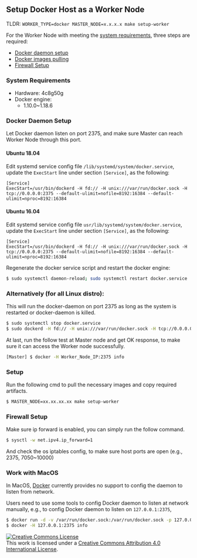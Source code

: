 ## Setup Docker Host as a Worker Node

TLDR: `WORKER_TYPE=docker MASTER_NODE=x.x.x.x make setup-worker`

For the Worker Node with meeting the [system requirements](#system-requirements), three steps are required:

* [Docker daemon setup](#docker-daemon-setup)
* [Docker images pulling](#docker-images-pulling)
* [Firewall Setup](#firewall-setup)

### System Requirements
* Hardware: 4c8g50g
* Docker engine:
    - 1.10.0~1.18.6

### Docker Daemon Setup

Let Docker daemon listen on port 2375, and make sure Master can reach Worker Node through this port.

#### Ubuntu 18.04
Edit systemd service config file `/lib/systemd/system/docker.service`, update the `ExecStart` line under section `[Service]`, as the following:

```
[Service]
ExecStart=/usr/bin/dockerd -H fd:// -H unix:///var/run/docker.sock -H tcp://0.0.0.0:2375 --default-ulimit=nofile=8192:16384 --default-ulimit=nproc=8192:16384
```

#### Ubuntu 16.04
Edit systemd service config file `usr/lib/systemd/system/docker.service`, update the `ExecStart` line under section `[Service]`, as the following:

```
[Service]
ExecStart=/usr/bin/dockerd -H fd:// -H unix:///var/run/docker.sock -H tcp://0.0.0.0:2375 --default-ulimit=nofile=8192:16384 --default-ulimit=nproc=8192:16384
```

Regenerate the docker service script and restart the docker engine:

```bash
$ sudo systemctl daemon-reload; sudo systemctl restart docker.service
```

### Alternatively (for all Linux distro):
This will run the docker-daemon on port 2375 as long as the system is restarted or docker-daemon is killed.

```bash
$ sudo systemctl stop docker.service
$ sudo dockerd -H fd:// -H unix:///var/run/docker.sock -H tcp://0.0.0.0:2375 --default-ulimit=nofile=8192:16384 --default-ulimit=nproc=8192:16384 -D &
```

At last, run the follow test at Master node and get OK response, to make sure it can access the Worker node successfully.

```bash
[Master] $ docker -H Worker_Node_IP:2375 info
```

### Setup
Run the following cmd to pull the necessary images and copy required artifacts.

```bash
$ MASTER_NODE=xx.xx.xx.xx make setup-worker
```

### Firewall Setup
Make sure ip forward is enabled, you can simply run the follow command.

```bash
$ sysctl -w net.ipv4.ip_forward=1
```
And check the os iptables config, to make sure host ports are open (e.g., 2375, 7050~10000)

### Work with MacOS

In MacOS, [Docker](https://docs.docker.com/docker-for-mac/networking/#known-limitations-use-cases-and-workarounds) currently provides no support to config the daemon to listen from network.

Users need to use some tools to config Docker daemon to listen at network manually, e.g., to config Docker daemon to listen on `127.0.0.1:2375`,

```bash
$ docker run -d -v /var/run/docker.sock:/var/run/docker.sock -p 127.0.0.1:2375:2375 bobrik/socat TCP-LISTEN:2375,fork UNIX-CONNECT:/var/run/docker.sock
$ docker -H 127.0.0.1:2375 info
```

<a rel="license" href="http://creativecommons.org/licenses/by/4.0/"><img alt="Creative Commons License" style="border-width:0" src="https://i.creativecommons.org/l/by/4.0/88x31.png" /></a><br />This work is licensed under a <a rel="license" href="http://creativecommons.org/licenses/by/4.0/">Creative Commons Attribution 4.0 International License</a>.
